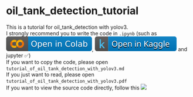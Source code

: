 # oil_tank_detection_tutorial
This is a tutorial for oil_tank_detection with yolov3.  
I strongly recommend you to write the code in ```.ipynb``` (such as [![google_colab](pictures/colab.svg)](https://colab.research.google.com), [![kaggle](pictures/kaggle.svg)](https://www.kaggle.com) and jupyter ✅)  
If you want to copy the code, please open ```tutorial_of_oil_tank_detection_with_yolov3.md```  
If you just want to read, please open ```tutorial_of_oil_tank_detection_with_yolov3.pdf```  
If you want to view the source code directly, follow this [![](https://img.shields.io/badge/Elder%20Master-result.ipynb-orange)](https://nbviewer.jupyter.org/github/LinShengfeng-code/oil_tank_detection_tutorial/blob/main/OilTankRecognization.ipynb)  
